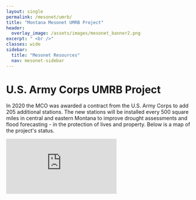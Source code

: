 ```yaml
---
layout: single
permalink: /mesonet/umrb/
title: "Montana Mesonet UMRB Project"
header:
  overlay_image: /assets/images/mesonet_banner2.png
excerpt: " <br />"
classes: wide
sidebar:
  title: "Mesonet Resources"
  nav: mesonet-sidebar
---
```


# U.S. Army Corps UMRB Project
In 2020 the MCO was awarded a contract from the U.S. Army Corps to add 205 additional stations. The new stations will be installed every 500 square miles in central and eastern Montana to improve drought assessments and flood forecasting - in the protection of lives and property. Below is a map of the project's status. 
<div class=""><iframe class="iframe_size" src="https://mesonet.climate.umt.edu/api/v2/map/status/" frameborder="0px" float="left" scrolling="no"></iframe></div>